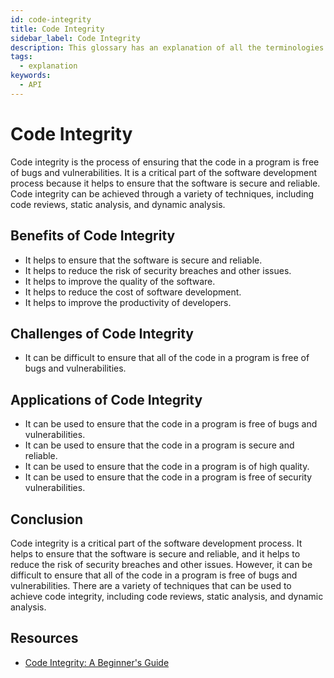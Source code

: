 ```yaml
---
id: code-integrity
title: Code Integrity
sidebar_label: Code Integrity
description: This glossary has an explanation of all the terminologies that beginners find difficult to understand at first glance.
tags:
  - explanation
keywords:
  - API
---
```


# Code Integrity
Code integrity is the process of ensuring that the code in a program is free of bugs and vulnerabilities. It is a critical part of the software development process because it helps to ensure that the software is secure and reliable. Code integrity can be achieved through a variety of techniques, including code reviews, static analysis, and dynamic analysis.

## Benefits of Code Integrity
- It helps to ensure that the software is secure and reliable.
- It helps to reduce the risk of security breaches and other issues.
- It helps to improve the quality of the software.
- It helps to reduce the cost of software development.
- It helps to improve the productivity of developers.

## Challenges of Code Integrity
- It can be difficult to ensure that all of the code in a program is free of bugs and vulnerabilities.

## Applications of Code Integrity   
- It can be used to ensure that the code in a program is free of bugs and vulnerabilities.
- It can be used to ensure that the code in a program is secure and reliable.
- It can be used to ensure that the code in a program is of high quality.
- It can be used to ensure that the code in a program is free of security vulnerabilities.

## Conclusion
Code integrity is a critical part of the software development process. It helps to ensure that the software is secure and reliable, and it helps to reduce the risk of security breaches and other issues. However, it can be difficult to ensure that all of the code in a program is free of bugs and vulnerabilities. There are a variety of techniques that can be used to achieve code integrity, including code reviews, static analysis, and dynamic analysis.

## Resources
- [Code Integrity: A Beginner's Guide](https://www.guru99.com/code-integrity.html)

